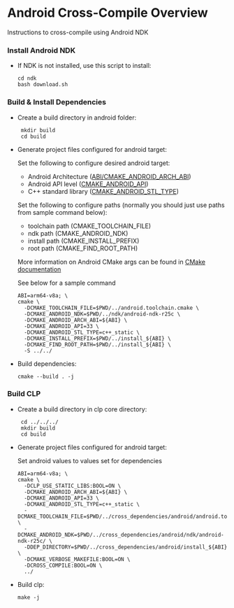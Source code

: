 # Android Cross-Compile Overview

Instructions to cross-compile using Android NDK

### Install Android NDK

* If NDK is not installed, use this script to install:
  ```shell
  cd ndk
  bash download.sh
  ```

### Build & Install Dependencies

* Create a build directory in android folder:
  ```shell
   mkdir build
   cd build
  ```

* Generate project files configured for android target:

  Set the following to configure desired android target:
  - Android Architecture ([ABI/CMAKE_ANDROID_ARCH_ABI][1])
  - Android API level ([CMAKE_ANDROID_API][2])
  - C++ standard library ([CMAKE_ANDROID_STL_TYPE][3])

  Set the following to configure paths (normally you should just use paths from sample command
  below):
  - toolchain path (CMAKE_TOOLCHAIN_FILE)
  - ndk path (CMAKE_ANDROID_NDK)
  - install path (CMAKE_INSTALL_PREFIX)
  - root path (CMAKE_FIND_ROOT_PATH)

  More information on Android CMake args can be found in [CMake documentation][4]

  See below for a sample command

  ```shell
  ABI=arm64-v8a; \
  cmake \
    -DCMAKE_TOOLCHAIN_FILE=$PWD/../android.toolchain.cmake \
    -DCMAKE_ANDROID_NDK=$PWD/../ndk/android-ndk-r25c \
    -DCMAKE_ANDROID_ARCH_ABI=${ABI} \
    -DCMAKE_ANDROID_API=33 \
    -DCMAKE_ANDROID_STL_TYPE=c++_static \
    -DCMAKE_INSTALL_PREFIX=$PWD/../install_${ABI} \
    -DCMAKE_FIND_ROOT_PATH=$PWD/../install_${ABI} \
    -S ../../
  ```

* Build dependencies:
  ```shell
  cmake --build . -j
  ```

### Build CLP

* Create a build directory in clp core directory:
  ```shell
   cd ../../../
   mkdir build
   cd build
  ```

* Generate project files configured for android target:

  Set android values to values set for dependencies

  ```shell
  ABI=arm64-v8a; \
  cmake \
    -DCLP_USE_STATIC_LIBS:BOOL=ON \
    -DCMAKE_ANDROID_ARCH_ABI=${ABI} \
    -DCMAKE_ANDROID_API=33 \
    -DCMAKE_ANDROID_STL_TYPE=c++_static \
    -DCMAKE_TOOLCHAIN_FILE=$PWD/../cross_dependencies/android/android.toolchain.cmake \
    -DCMAKE_ANDROID_NDK=$PWD/../cross_dependencies/android/ndk/android-ndk-r25c/ \
    -DDEP_DIRECTORY=$PWD/../cross_dependencies/android/install_${ABI} \
    -DCMAKE_VERBOSE_MAKEFILE:BOOL=ON \
    -DCROSS_COMPILE:BOOL=ON \
    ../
  ```

* Build clp:
  ```shell
  make -j
  ```

[1]: https://cmake.org/cmake/help/latest/variable/CMAKE_ANDROID_ARCH_ABI.html
[2]: https://cmake.org/cmake/help/latest/variable/CMAKE_ANDROID_API.html#variable:CMAKE_ANDROID_API
[3]: https://cmake.org/cmake/help/latest/variable/CMAKE_ANDROID_STL_TYPE.html#variable:CMAKE_ANDROID_STL_TYPE
[4]: https://cmake.org/cmake/help/latest/manual/cmake-toolchains.7.html#cross-compiling-for-android-with-the-ndk
